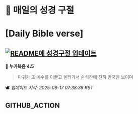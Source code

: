 # 🙏 매일의 성경 구절
# [Daily Bible verse]
## [![README에 성경구절 업데이트](https://github.com/DONGSUKA/first_test/actions/workflows/update-readme-bible.yml/badge.svg)](https://github.com/DONGSUKA/first_test/actions/workflows/update-readme-bible.yml)
<!-- START_BIBLE_VERSE -->
📖 **누가복음 4:5**
> 마귀가 또 예수를 이끌고 올라가서 순식간에 천하 만국을 보이며

🕊️ _업데이트 시각: 2025-09-17 07:38:36 KST_
  <!-- END_BIBLE_VERSE -->
## GITHUB_ACTION
